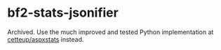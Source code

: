 # bf2-stats-jsonifier

Archived. Use the much improved and tested Python implementation at [cetteup/aspxstats](https://github.com/cetteup/aspxstats) instead.

